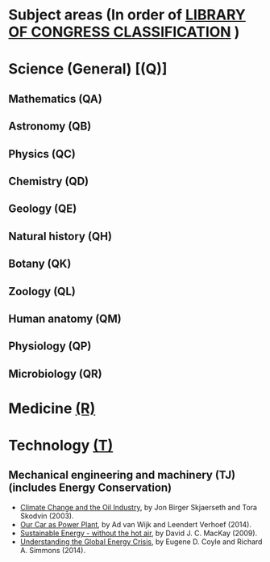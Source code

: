 # Subject areas (In order of [LIBRARY OF CONGRESS CLASSIFICATION](http://www.loc.gov/catdir/cpso/lcco/) )

# Science (General)   [(Q)]
## Mathematics (QA)
## Astronomy   (QB)
## Physics (QC)
## Chemistry   (QD)
## Geology (QE)
## Natural history (QH)
## Botany  (QK)
## Zoology (QL)
## Human anatomy   (QM)
## Physiology (QP)
## Microbiology (QR)

# Medicine [(R)](http://www.loc.gov/aba/cataloging/classification/lcco/lcco_r.pdf)

# Technology [(T)](http://www.loc.gov/aba/cataloging/classification/lcco/lcco_t.pdf)

## Mechanical engineering and machinery (TJ) (includes Energy Conservation)
* [Climate Change and the Oil Industry](https://unglue.it/work/138838/), by Jon Birger Skjaerseth and Tora Skodvin (2003).
* [Our Car as Power Plant](https://unglue.it/work/129373/), by Ad van Wijk and Leendert Verhoef (2014). 
* [Sustainable Energy - without the hot air](https://unglue.it/work/140777/), by David J. C. MacKay (2009).
* [Understanding the Global Energy Crisis](https://unglue.it/work/136212/), by Eugene D. Coyle and Richard A. Simmons (2014).
